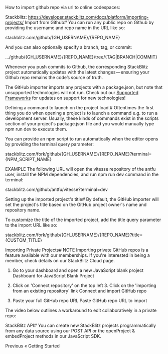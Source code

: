 How to import github repo via url to online codespaces:

Stackblitz:
https://developer.stackblitz.com/docs/platform/importing-projects/
Import from Github#
You can run any public repo on Github by providing the username and repo name in the URL like so:

stackblitz.com/github/{GH_USERNAME}/{REPO_NAME}

And you can also optionally specify a branch, tag, or commit:

.../github/{GH_USERNAME}/{REPO_NAME}/tree/{TAG|BRANCH|COMMIT}

Whenever you push commits to Github, the corresponding StackBlitz project automatically updates with the latest changes — ensuring your Github repo remains the code’s source of truth.

The GitHub importer imports any projects with a package.json, but note that unsupported technologies will not run. Check out our [Supported Frameworks](https://developer.stackblitz.com/docs/platform/supported-frameworks) for updates on support for new technologies!

Defining a command to launch on the project load.#
Oftentimes the first thing you do when opening a project is to launch a command e.g. to run a development server. Usually, these kinds of commands exist in the scripts section of your project's package.json file and you would manually type npm run dev to execute them.

You can provide an npm script to run automatically when the editor opens by providing the terminal query parameter:

stackblitz.com/fork/github/{GH_USERNAME}/{REPO_NAME}?terminal={NPM_SCRIPT_NAME}

EXAMPLE
The following URL will open the vitesse repository of the antfu user, install the NPM dependencies, and run npm run dev command in the terminal:

stackblitz.com/github/antfu/vitesse?terminal=dev

Setting up the imported project's title#
By default, the GitHub importer will set the project's title based on the GitHub project owner's name and repository name.

To customize the title of the imported project, add the title query parameter to the import URL like so:

stackblitz.com/fork/github/{GH_USERNAME}/{REPO_NAME}?title={CUSTOM_TITLE}

Importing Private Projects#
NOTE
Importing private GitHub repos is a feature available with our memberships. If you're interested in being a member, check details on our StackBlitz Cloud page.

1. Go to your dashboard and open a new JavaScript blank project Dashboard for JavaScript Blank Project

2. Click on 'Connect repository' on the top left 3. Click on the 'importing from an existing repository' link Connect and import GitHub repo

3. Paste your full GitHub repo URL Paste GitHub repo URL to import

The video below outlines a workaround to edit collaboratively in a private repo:

StackBlitz API#
You can create new StackBlitz projects programmatically from any data source using our POST API or the openProject & embedProject methods in our JavaScript SDK.

Previous
« Getting Started
